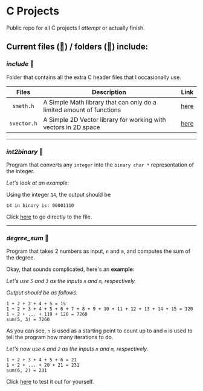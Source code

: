 # C Projects
Public repo for all C projects I *attempt* or actually finish.

## Current files (:page_facing_up:) / folders (:open_file_folder:) include:

### *include* :open_file_folder:
Folder that contains all the extra C header files that I occasionally use.

| Files     | Description                                                          | Link                                   |
| :--------:| -------------------------------------------------------------------- | -------------------------------------- |
| `smath.h` | A Simple Math library that can only do a limited amount of functions | [here](../master/include/smath.h)      |
| `svector.h` | A Simple 2D Vector library for working with vectors in 2D space    | [here](../master/include/svector.h)    |

---

### *int2binary* :page_facing_up:
Program that converts any `integer` into the `binary char *` representation of the integer.

*Let's look at an example:*

Using the integer `14`, the output should be
```
14 in binary is: 00001110
```

Click [here](../master/int2binary.c) to go directly to the file.

---

### *degree_sum* :page_facing_up:
Program that takes 2 numbers as input, `n` and `m`, and computes the sum of the degree.

Okay, that sounds complicated, here's an **example**:

*Let's use `5` and `3` as the inputs `n` and `m`, respectively.*

*Output should be as follows:*
```
1 + 2 + 3 + 4 + 5 = 15
1 + 2 + 3 + 4 + 5 + 6 + 7 + 8 + 9 + 10 + 11 + 12 + 13 + 14 + 15 = 120
1 + 2 + ... + 119 + 120 = 7260
sum(5, 3) = 7260
```
As you can see, `n` is used as a starting point to count up to and `m` is used to tell the program how many iterations to do.

*Let's now use `6` and `2` as the inputs `n` and `m`, respectively.*
```
1 + 2 + 3 + 4 + 5 + 6 = 21
1 + 2 + ... + 20 + 21 = 231
sum(6, 2) = 231
```
Click [here](../master/degree_sum.c) to test it out for yourself.
